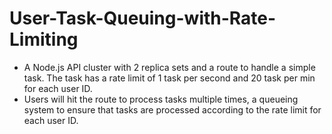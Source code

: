 # User-Task-Queuing-with-Rate-Limiting
- A Node.js API cluster with 2 replica sets and a route to handle a simple task. The task has a rate limit of 1 task per second and 20 task per min for each user ID. 
- Users will hit the route to process tasks multiple times, a queueing system to ensure that tasks are processed 
according to the rate limit for each user ID.
